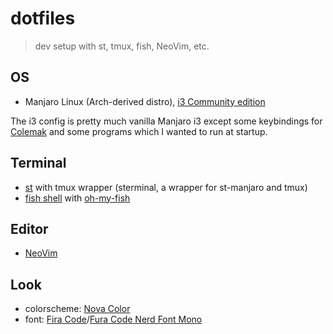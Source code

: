 # dotfiles

> dev setup with st, tmux, fish, NeoVim, etc.

## OS

- Manjaro Linux (Arch-derived distro), [i3 Community edition](https://manjaro.org/download/i3/)

The i3 config is pretty much vanilla Manjaro i3 except some keybindings for [Colemak](https://colemak.com/) and some programs which I wanted to run at startup.

## Terminal

- [st](https://st.suckless.org/) with tmux wrapper (sterminal, a wrapper for st-manjaro and tmux)
- [fish shell](https://fishshell.com/) with [oh-my-fish](https://github.com/oh-my-fish/oh-my-fish)

## Editor

- [NeoVim](https://neovim.io/)

## Look

- colorscheme: [Nova Color](https://trevordmiller.com/projects/nova)
- font: [Fira Code](https://github.com/tonsky/FiraCode)/[Fura Code Nerd Font Mono](https://github.com/ryanoasis/nerd-fonts)
